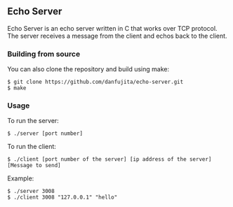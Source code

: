## Echo Server
Echo Server is an echo server written in C that works over TCP protocol. The server receives a message from the client and echos back to the client.

### Building from source

You can also clone the repository and build using make:

    $ git clone https://github.com/danfujita/echo-server.git
    $ make

### Usage

To run the server:

    $ ./server [port number]
  
To run the client:

    $ ./client [port number of the server] [ip address of the server] [Message to send]

Example:

    $ ./server 3008
    $ ./client 3008 "127.0.0.1" "hello"
